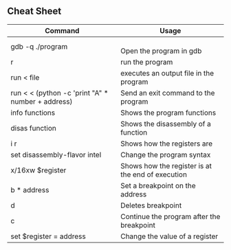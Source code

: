 ## Cheat Sheet

| **Command**                                       | **Usage**                                         |
| ------------------------------------------------- | ------------------------------------------------- |
| gdb -q ./program                                  | <br>Open the program in gdb                       |
| r                                                 | run the program                                   |
| run < file                                        | executes an output file in the program            |
| run < < (python -c 'print "A" * number + address) | Send an exit command to the program               |
| info functions                                    | Shows the program functions                       |
| disas function                                    | Shows the disassembly of a function               |
| i r                                               | Shows how the registers are                       |
| set disassembly-flavor intel                      | Change the program syntax                         |
| x/16xw $register                                  | Shows how the register is at the end of execution |
| b * address                                       | Set a breakpoint on the address                   |
| d                                                 | Deletes breakpoint                                |
| c                                                 | Continue the program after the breakpoint         |
| set $register = address                           | Change the value of a register                    |
